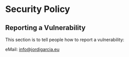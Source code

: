 # Security Policy

## Reporting a Vulnerability

This section is to tell people how to report a vulnerability:

eMail: info@jordigarcia.eu
